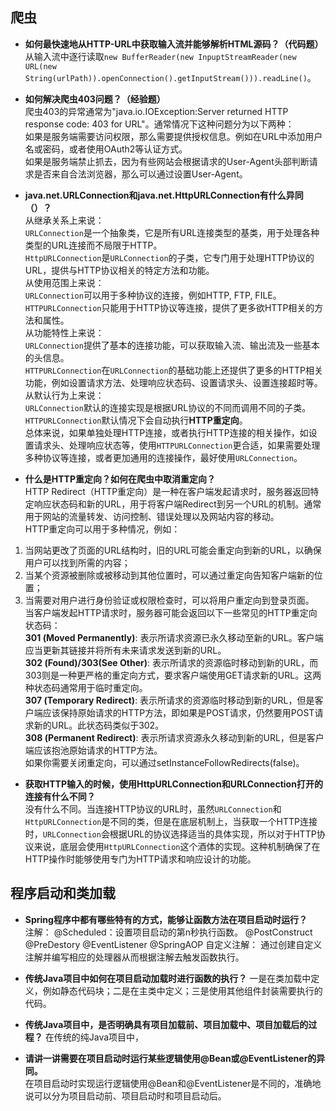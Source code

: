 ## 爬虫

* **如何最快速地从HTTP-URL中获取输入流并能够解析HTML源码？（代码题）**  
从输入流中逐行读取`new BufferReader(new InpuptStreamReader(new URL(new String(urlPath)).openConnection().getInputStream())).readLine()`。

* **如何解决爬虫403问题？（经验题）**  
爬虫403的异常通常为"java.io.IOException:Server returned HTTP response code: 403 for URL"。通常情况下这种问题分为以下两种：  
如果是服务端需要访问权限，那么需要提供授权信息。例如在URL中添加用户名或密码，或者使用OAuth2等认证方式。  
如果是服务端禁止抓去，因为有些网站会根据请求的User-Agent头部判断请求是否来自合法浏览器，那么可以通过设置User-Agent。  

* **java.net.URLConnection和java.net.HttpURLConnection有什么异同（）？**  
从继承关系上来说：  
`URLConnection`是一个抽象类，它是所有URL连接类型的基类，用于处理各种类型的URL连接而不局限于HTTP。  
`HttpURLConnection`是`URLConnection`的子类，它专门用于处理HTTP协议的URL，提供与HTTP协议相关的特定方法和功能。  
从使用范围上来说：  
`URLConnection`可以用于多种协议的连接，例如HTTP, FTP, FILE。  
`HTTPURLConnection`只能用于HTTP协议等连接，提供了更多欲HTTP相关的方法和属性。  
从功能特性上来说：  
`URLConnection`提供了基本的连接功能，可以获取输入流、输出流及一些基本的头信息。  
`HTTPURLConnection`在`URLConnection`的基础功能上还提供了更多的HTTP相关功能，例如设置请求方法、处理响应状态码、设置请求头、设置连接超时等。  
从默认行为上来说：  
`URLConnection`默认的连接实现是根据URL协议的不同而调用不同的子类。  
`HTTPURLConnection`默认情况下会自动执行**HTTP重定向**。  
总体来说，如果单独处理HTTP连接，或者执行HTTP连接的相关操作，如设置请求头、处理响应状态等，使用`HTTPURLConnection`更合适，如果需要处理多种协议等连接，或者更加通用的连接操作，最好使用`URLConnection`。  

* **什么是HTTP重定向？如何在爬虫中取消重定向？**  
HTTP Redirect（HTTP重定向）是一种在客户端发起请求时，服务器返回特定响应状态码和新的URL，用于将客户端Redirect到另一个URL的机制。通常用于网站的流量转发、访问控制、错误处理以及网站内容的移动。  
HTTP重定向可以用于多种情况，例如：  
1. 当网站更改了页面的URL结构时，旧的URL可能会重定向到新的URL，以确保用户可以找到所需的内容；  
2. 当某个资源被删除或被移动到其他位置时，可以通过重定向告知客户端新的位置；  
3. 当需要对用户进行身份验证或权限检查时，可以将用户重定向到登录页面。  
当客户端发起HTTP请求时，服务器可能会返回以下一些常见的HTTP重定向状态码：  
**301 (Moved Permanently)**: 表示所请求资源已永久移动至新的URL。客户端应当更新其链接并将所有未来请求发送到新的URL。  
**302 (Found)/303(See Other)**: 表示所请求的资源临时移动到新的URL，而303则是一种更严格的重定向方式，要求客户端使用GET请求新的URL。这两种状态码通常用于临时重定向。  
**307 (Temporary Redirect)**: 表示所请求的资源临时移动到新的URL，但是客户端应该保持原始请求的HTTP方法，即如果是POST请求，仍然要用POST请求新的URL。此状态码类似于302。  
**308 (Permanent Redirect)**: 表示所请求资源永久移动到新的URL，但是客户端应该抱池原始请求的HTTP方法。  
如果你需要关闭重定向，可以通过setInstanceFollowRedirects(false)。  

* **获取HTTP输入的时候，使用HttpURLConnection和URLConnection打开的连接有什么不同？**  
没有什么不同。当连接HTTP协议的URL时，虽然`URLConnection`和`HttpURLConnection`是不同的类，但是在底层机制上，当获取一个HTTP连接时，`URLConnection`会根据URL的协议选择适当的具体实现，所以对于HTTP协议来说，底层会使用`HttpURLConnection`这个酒体的实现。这种机制确保了在HTTP操作时能够使用专门为HTTP请求和响应设计的功能。  

## 程序启动和类加载
* **Spring程序中都有哪些特有的方式，能够让函数方法在项目启动时运行？**  
注解：
@Scheduled：设置项目启动的第n秒执行函数。
@PostConstruct
@PreDestory
@EventListener
@SpringAOP
自定义注解：
通过创建自定义注解并编写相应的处理器从而根据注解去触发函数执行。

* **传统Java项目中如何在项目启动加载时进行函数的执行？**
一是在类加载中定义，例如静态代码块；二是在主类中定义；三是使用其他组件封装需要执行的代码。

* **传统Java项目中，是否明确具有项目加载前、项目加载中、项目加载后的过程？**
在传统的纯Java项目中，

* **请讲一讲需要在项目启动时运行某些逻辑使用@Bean或@EventListener的异同。**  
在项目启动时实现运行逻辑使用@Bean和@EventListener是不同的，准确地说可以分为项目启动前、项目启动时和项目启动后。